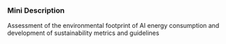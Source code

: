 ### Mini Description

Assessment of the environmental footprint of AI energy consumption and development of sustainability metrics and guidelines
